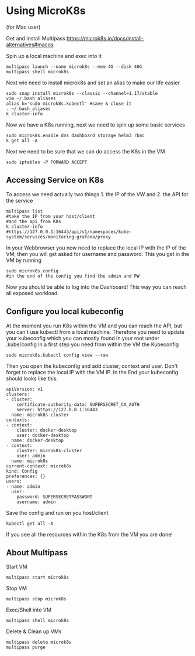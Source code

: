 # Using MicroK8s
(for Mac user)

Get and install Multipass https://microk8s.io/docs/install-alternatives#macos

Spin up a local machine and exec into it
```
multipass launch --name microk8s --mem 4G --disk 40G
multipass shell microk8s
```
Next wie need to install microk8s and set an alias to make our life easier
```
sudo snap install microk8s --classic --channel=1.17/stable
vim ~/.bash_aliases
alias k='sudo microk8s.kubectl' #save & close it
. ~/.bash_aliases
k cluster-info
```
Now we have a K8s running, next we need to spin up some basic services
```
sudo microk8s.enable dns dashboard storage helm3 rbac
k get all -A
```
Next we need to be sure that we can do access the K8s in the VM
```
sudo iptables -P FORWARD ACCEPT
```

## Accessing Service on K8s
To access we need actually two things 1. the IP of the VW and 2. the API for the service
```
multipass list 
#take the IP from your host/client
#and the api from K8s
k cluster-info
#https://127.0.0.1:16443/api/v1/namespaces/kube-system/services/monitoring-grafana/proxy
```

In your Webbrowser you now need to replace the local IP with the IP of the VM, then you will get asked for username and password. This you get in the VM by running
```
sudo microk8s.config
#in the end of the config you find the admin and PW
```

Now you should be able to log into the Dashboard! 
This way you can reach all exposed workload.

## Configure you local kubeconfig
At the moment you run K8s within the VM and you can reach the API, but you can't use kubectl from a local machine.
Therefore you need to update your kubeconfig which you can mostly found in your root under .kube/config
In a first step you need from within the VM the Kubeconfig
```
sudo microk8s.kubectl config view --raw
```

Then you open the kubeconfig and add cluster, context and user. Don't forget to replace the local IP with the VM IP. In the End your kubeconfig should looks like this:
```
apiVersion: v1
clusters:
- cluster:
    certificate-authority-data: SUPERSECRET_CA_AUTH
    server: https://127.0.0.1:16443 
  name: microk8s-cluster
contexts:
- context:
    cluster: docker-desktop
    user: docker-desktop
  name: docker-desktop
- context:
    cluster: microk8s-cluster
    user: admin
  name: microk8s
current-context: microk8s
kind: Config
preferences: {}
users:
- name: admin
  user:
    password: SUPERSECRETPASSWORT
    username: admin
```

Save the config and run on you host/client
```
kubectl get all -A
```
If you see all the resources within the K8s from the VM you are done!


## About Multipass
Start VM
```
multipass start microk8s
```
Stop VM
```
multipass stop microk8s
```
Exec/Shell into VM
```
multipass shell microk8s
```
Delete & Clean up VMs
```
multipass delete microk8s
multipass purge
```
